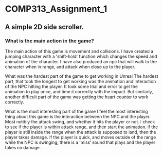 # COMP313_Assignment_1

## A simple 2D side scroller.

### What is the main action in the game?

The main action of this game is movement and collisions.
I have created a jumping character with a 'shift-hold' function which changes the speed and animation of the character.
I have also produced an npc that will walk to the character when in range, and attack when close up to the player.

What was the hardest part of the game to get working in Unreal
The hardest part, that took the longest to get working was the animation and interaction of the NPC hitting the player.
It took some trial and error to get the animation to play once, and time it correctly with the impact.
But similarly, another difficult part of the game was getting the heart counter to work correctly.

What is the most interesting part of the game
I feel the most interesting thing about this game is the interaction between the NPC and the player. Most notibly the attack swing, and whether it hits the player or not.
I check to see if the player is within attack range, and then start the animation.
If the player is still inside the range when the attack is supposed to land, then the player takes damage.
If the player is quick, and moves outside of the range while the NPC is swinging, there is a 'miss' sound that plays and the player takes no damage.
